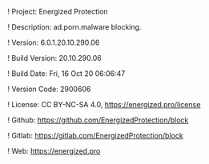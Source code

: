 ! Project: Energized Protection

! Description: ad.porn.malware blocking.

! Version: 6.0.1.20.10.290.06

! Build Version: 20.10.290.06

! Build Date: Fri, 16 Oct 20 06:06:47

! Version Code: 2900606

! License: CC BY-NC-SA 4.0, https://energized.pro/license

! Github: https://github.com/EnergizedProtection/block

! Gitlab: https://gitlab.com/EnergizedProtection/block


! Web: https://energized.pro
